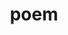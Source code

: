 ---
pid: fs280
title: poem
location_transcription: 
coordinates: "[-75.150416503882, 39.955576329939]"
zipcode: '19010'
gen_neighborhood: 
neighborhood: Brwn Mawr
outside_phl: 'Bryn Mawr PA '
age: '41'
age_range: 40-49
instagram: 
image_file_name: fs_280.jpg
proposal_transcription: Philly is proud of Governor Ed. We like a lot of the things
  he said
topic: Person,Politics
topic_summary: 0, 0, 0
type: Other No Form
keywords_other: Governor Ed
credit: Carrie/Celia
image_labels: 
twitter: 
facebook: 
permalink: "/monuments/fs280/"
layout: item-page
---